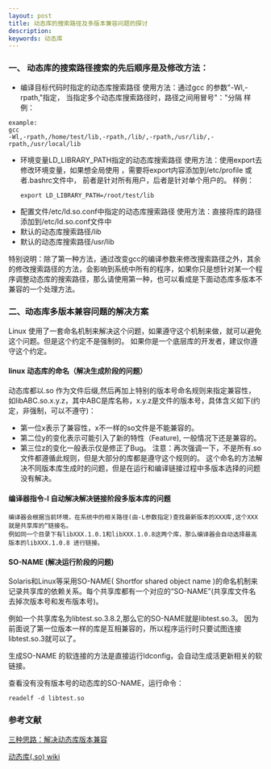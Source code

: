```yaml
---
layout: post
title: 动态库的搜索路径及多版本兼容问题的探讨
description:
keywords: 动态库
---
```


### 一、 动态库的搜索路径搜索的先后顺序是及修改方法：

 - 编译目标代码时指定的动态库搜索路径
	使用方法：通过gcc 的参数"-Wl,-rpath,"指定，
	当指定多个动态库搜索路径时，路径之间用冒号"："分隔
	样例：
```
example:
gcc
-Wl,-rpath,/home/test/lib,-rpath,/lib/,-rpath,/usr/lib/,-rpath,/usr/local/lib
```

- 环境变量LD_LIBRARY_PATH指定的动态库搜索路径
	使用方法：使用export去修改环境变量，如果想全局使用
	，需要将export内容添加到/etc/profile 或者.bashrc文件中，
	前者是针对所有用户，后者是针对单个用户的。
	样例：
	```
	export LD_LIBRARY_PATH=/root/test/lib
	```
- 配置文件/etc/ld.so.conf中指定的动态库搜索路径
	使用方法：直接将库的路径添加到/etc/ld.so.conf文件中
- 默认的动态库搜索路径/lib
- 默认的动态库搜索路径/usr/lib

特别说明：除了第一种方法，通过改变gcc的编译参数来修改搜索路径之外，其余的修改搜索路径的方法，会影响到系统中所有的程序，如果你只是想针对某一个程序调整动态库的搜索路径，那么请使用第一种，也可以看成是下面动态库多版本不兼容的一个处理方法。

### 二、动态库多版本兼容问题的解决方案
Linux 使用了一套命名机制来解决这个问题，如果遵守这个机制来做，就可以避免这个问题。但是这个约定不是强制的。
如果你是一个底层库的开发者，建议你遵守这个约定。

#### linux 动态库的命名（解决生成阶段的问题）
动态库都以.so 作为文件后缀,然后再加上特别的版本号命名规则来指定兼容性，
如libABC.so.x.y.z，其中ABC是库名称，x.y.z是文件的版本号，具体含义如下(约定，非强制，可以不遵守)：
- 第一位x表示了兼容性，x不一样的so文件是不能兼容的。
- 第二位y的变化表示可能引入了新的特性（Feature), 一般情况下还是兼容的。
- 第三位z的变化一般表示仅是修正了Bug。
注意：再次强调一下，不是所有.so文件都遵循此规则，但是大部分的库都是遵守这个规则的。
这个命名的方法解决不同版本库生成时的问题，但是在运行和编译链接过程中多版本选择的问题没有解决。
#### 编译器指令-l 自动解决解决链接阶段多版本库的问题
	编译器会根据当前环境，在系统中的相关路径(由-L参数指定)查找最新版本的XXX库,这个XXX就是共享库的“链接名。
	例如同一个目录下有libXXX.1.0.1和libXXX.1.0.8这两个库，那么编译器会自动选择最高版本的libXXX.1.0.8 进行链接。
#### SO-NAME (解决运行阶段的问题)
>
Solaris和Linux等采用SO-NAME( Shortfor shared object name )的命名机制来记录共享库的依赖关系。每个共享库都有一个对应的“SO-NAME”(共享库文件名去掉次版本号和发布版本号)。

例如一个共享库名为libtest.so.3.8.2,那么它的SO-NAME就是libtest.so.3。
因为前面说了第一位版本一样的库是互相兼容的，所以程序运行时只要试图连接libtest.so.3就可以了。

生成SO-NAME 的软连接的方法是直接运行ldconfig，会自动生成活更新相关的软链接。

查看没有没有版本号的动态库的SO-NAME，运行命令：
```
readelf -d libtest.so
```

### 参考文献
[三种思路：解决动态库版本兼容](http://blog.sina.com.cn/s/blog_5cf54f0e0101cpct.html)

[动态库(.so) wiki](http://linux-wiki.cn/wiki/%E5%8A%A8%E6%80%81%E5%BA%93(.so))

